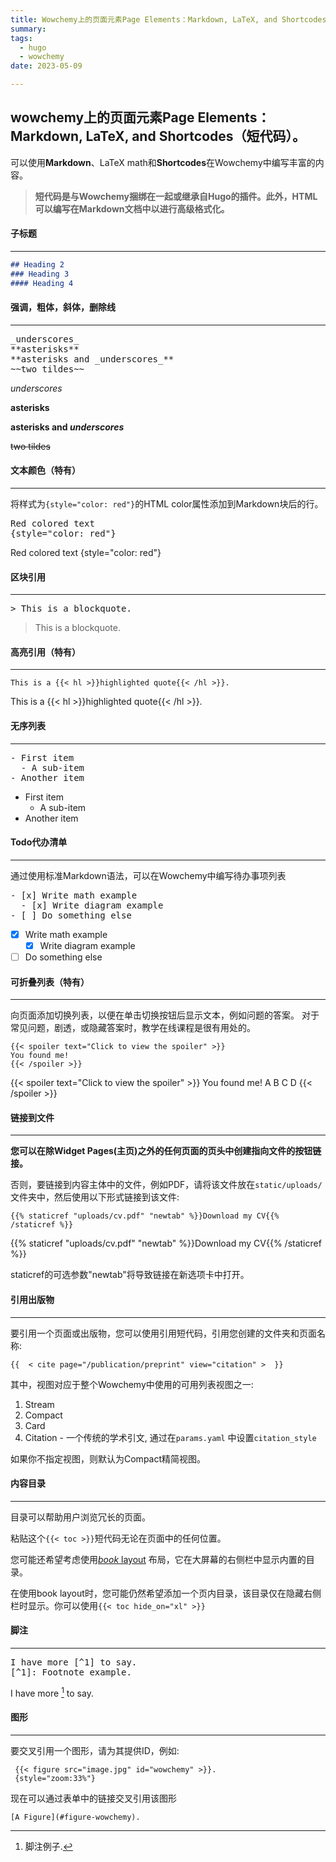 ```yaml
---
title: Wowchemy上的页面元素Page Elements：Markdown, LaTeX, and Shortcodes（短代码）
summary: 
tags:
  - hugo
  - wowchemy
date: 2023-05-09

---
```

## wowchemy上的页面元素Page Elements：Markdown, LaTeX, and Shortcodes（短代码）。

可以使用**Markdown**、LaTeX math和**Shortcodes**在Wowchemy中编写丰富的内容。

>**短代码是与Wowchemy捆绑在一起或继承自Hugo的插件。此外，HTML可以编写在Markdown文档中以进行高级格式化。**

#### 子标题

---

```markdown
## Heading 2
### Heading 3
#### Heading 4
```

#### 强调，粗体，斜体，删除线

---

<pre>
_underscores_
**asterisks**
**asterisks and _underscores_**
~~two tildes~~
</pre>

_underscores_

**asterisks**

**asterisks and _underscores_**

~~two tildes~~
#### 文本颜色（特有）

---

将样式为`{style="color: red"}`的HTML color属性添加到Markdown块后的行。

<pre>
Red colored text
{style="color: red"}
</pre>

Red colored text
{style="color: red"}

#### 区块引用

---

<pre>
> This is a blockquote.
</pre>

> This is a blockquote.

#### 高亮引用（特有）

---

```
This is a {{< hl >}}highlighted quote{{< /hl >}}.
```

This is a {{< hl >}}highlighted quote{{< /hl >}}.
#### 无序列表

---

<pre>
- First item
  - A sub-item
- Another item
</pre>

- First item
  - A sub-item
- Another item

#### Todo代办清单

---

通过使用标准Markdown语法，可以在Wowchemy中编写待办事项列表

<pre>
- [x] Write math example
  - [x] Write diagram example
- [ ] Do something else
</pre>

- [x] Write math example
  - [x] Write diagram example
- [ ] Do something else

#### 可折叠列表（特有）

---
向页面添加切换列表，以便在单击切换按钮后显示文本，例如问题的答案。
对于常见问题，剧透，或隐藏答案时，教学在线课程是很有用处的。
```
{{< spoiler text="Click to view the spoiler" >}}
You found me!
{{< /spoiler >}}
```
{{< spoiler text="Click to view the spoiler" >}}
You found me!
A
B
C
D
{{< /spoiler >}}



#### 链接到文件

---

**您可以在除Widget Pages(主页)之外的任何页面的页头中创建指向文件的按钮链接。**

否则，要链接到内容主体中的文件，例如PDF，请将该文件放在`static/uploads/`文件夹中，然后使用以下形式链接到该文件:

```
{{% staticref "uploads/cv.pdf" "newtab" %}}Download my CV{{% /staticref %}}
```

{{% staticref "uploads/cv.pdf" "newtab" %}}Download my CV{{% /staticref %}}

staticref的可选参数"newtab"将导致链接在新选项卡中打开。

#### 引用出版物

---

要引用一个页面或出版物，您可以使用引用短代码，引用您创建的文件夹和页面名称:

```
{{  < cite page="/publication/preprint" view="citation" >  }}
```



其中，视图对应于整个Wowchemy中使用的可用列表视图之一:

1. Stream
2. Compact
3. Card
4. Citation - 一个传统的学术引文, 通过在`params.yaml` 中设置`citation_style` 

如果你不指定视图，则默认为Compact精简视图。
#### 内容目录

---

目录可以帮助用户浏览冗长的页面。

粘贴这个`{{< toc >}}`短代码无论在页面中的任何位置。

您可能还希望考虑使用[*book* layout](https://wowchemy.com/docs/content/docs/) 布局，它在大屏幕的右侧栏中显示内置的目录。

在使用book layout时，您可能仍然希望添加一个页内目录，该目录仅在隐藏右侧栏时显示。你可以使用```{{< toc hide_on="xl" >}}```

#### 脚注

---

<pre>
I have more [^1] to say.
[^1]: Footnote example.
</pre>

I have more [^1] to say.
[^1]: 脚注例子.

#### 图形

---

要交叉引用一个图形，请为其提供ID，例如:

```
 {{< figure src="image.jpg" id="wowchemy" >}}.
 {style="zoom:33%"}
```

现在可以通过表单中的链接交叉引用该图形

```
[A Figure](#figure-wowchemy).
```




